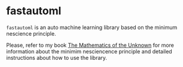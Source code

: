 # fastautoml 

``fastautoml`` is an auto machine learning library based on the minimum nescience principle.

Please, refer to my book [The Mathematics of the Unknown](https://leanpub.com/nescience) for more information about the minimim nesciencence principle and detailed instructions about how to use the library.

